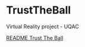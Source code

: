 # TrustTheBall
Virtual Reality project - UQAC

[README Trust The Ball](https://github.com/Nono2602/TrustTheBall/blob/master/TrustTheBall.pdf)
